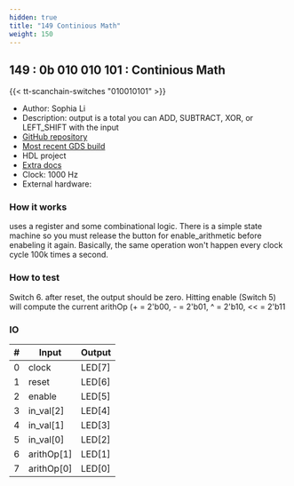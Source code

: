 ```yaml
---
hidden: true
title: "149 Continious Math"
weight: 150
---
```


## 149 : 0b 010 010 101 : Continious Math

{{< tt-scanchain-switches "010010101" >}}

* Author: Sophia Li
* Description: output is a total you can ADD, SUBTRACT, XOR, or LEFT_SHIFT with the input  
* [GitHub repository](https://github.com/cmu-stuco-98154/f22-tt02-sophiali)
* [Most recent GDS build](https://github.com/cmu-stuco-98154/f22-tt02-sophiali/actions/runs/3600167212)
* HDL project
* [Extra docs]()
* Clock: 1000 Hz
* External hardware: 



### How it works

uses a register and some combinational logic. There is a simple state machine so you must release the button for enable_arithmetic before enabeling it again. Basically, the same operation won't happen every clock cycle 100k times a second.

### How to test

Switch 6. after reset, the output should be zero. Hitting enable (Switch 5) will compute the current arithOp (+ = 2'b00, - = 2'b01, ^ = 2'b10, << = 2'b11

### IO

| # | Input        | Output       |
|---|--------------|--------------|
| 0 | clock  | LED[7] |
| 1 | reset  | LED[6] |
| 2 | enable  | LED[5] |
| 3 | in_val[2]  | LED[4] |
| 4 | in_val[1]  | LED[3] |
| 5 | in_val[0]  | LED[2] |
| 6 | arithOp[1]  | LED[1] |
| 7 | arithOp[0]  | LED[0] |

